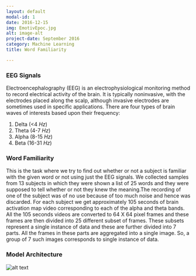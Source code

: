 ```yaml
---
layout: default
modal-id: 1
date: 2016-12-15
img: EmotivEpoc.jpg
alt: image-alt
project-date: September 2016
category: Machine Learning
title: Word Familiarity

---
```


### EEG Signals

Electroencephalography (EEG) is an electrophysiological monitoring method to record electrical activity of the brain. It is typically noninvasive, with the electrodes placed along the scalp, although invasive electrodes are sometimes used in specific applications. There are four types of brain waves of interests based upon their frequency:

1. Delta (<4 *Hz*)
2. Theta (4-7 *Hz*)
3. Alpha (8-15 *Hz*)
4. Beta  (16-31 *Hz*)

### Word Familiarity

This is the task where we try to find out whether or not a subject is familiar with the given word or not using just the EEG signals.
We collected samples from 13 subjects in which they were shown a list of 25 words and they were supposed to tell whether or not they knew the meaning.The recording of one of the subject was of no use because of too much noise and hence was discarded.
For each subject we get approximately 105 seconds of brain activation map video corresponding to each of the alpha and theta bands. 
All the 105 seconds videos are converted to 64 X 64 pixel frames and these frames are then divided into 25 different subset of frames. These subsets represent a single instance of data and these are further divided into 7 parts. All the frames in these parts are aggregated into a single image. So, a group of 7 such images corresponds to single instance of data. 

### Model Architecture

![alt text](https://github.com/pprakhar30/pprakhar30.github.io/img/portfolio/Architecture.png)


